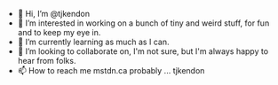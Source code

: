 - 👋 Hi, I’m @tjkendon
- 👀 I’m interested in working on a bunch of tiny and weird stuff, for fun and to keep my eye in.
- 🌱 I’m currently learning as much as I can.
- 💞️ I’m looking to collaborate on, I'm not sure, but I'm always happy to hear from folks.
- 📫 How to reach me mstdn.ca probably ... tjkendon

<!---
tjkendon/tjkendon is a ✨ special ✨ repository because its `README.md` (this file) appears on your GitHub profile.
You can click the Preview link to take a look at your changes.
--->
